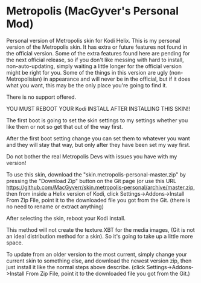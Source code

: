 Metropolis (MacGyver's Personal Mod)
==========

Personal version of Metropolis skin for Kodi Helix.
This is my personal version of the Metropolis skin.  It has extra or future features not found in the official version.  Some of the extra features found here are pending for the next official release, so if you don't like messing with hard to install, non-auto-updating, simply waiting a little longer for the official version might be right for you.
Some of the things in this version are ugly (non-Metropolisian) in appearance and will never be in the official, but if it does what you want, this may be the only place you're going to find it. 

There is no support offered.

YOU MUST REBOOT YOUR Kodi INSTALL AFTER INSTALLING THIS SKIN!!

The first boot is going to set the skin settings to my settings whether you like them or not so get that out of the way first.

After the first boot setting change you can set them to whatever you want and they will stay that way, 
but only after they have been set my way first.

Do not bother the real Metropolis Devs with issues you have with my version!

To use this skin, download the "skin.metropolis-personal-master.zip" by pressing the "Download Zip" button on the Git page (or use this URL https://github.com/MacGyverr/skin.metropolis-personal/archive/master.zip, then from inside a Helix version of Kodi, click Settings->Addons->Install From Zip File, point it to the downloaded file you got from the Git.  (there is no need to rename or extract anything)

After selecting the skin, reboot your Kodi install.

This method will not create the texture.XBT for the media images, (Git is not an ideal distribution method for a skin).  So it's going to take up a little more space.


To update from an older version to the most current, simply change your current skin to something else, and download the newest version zip, then just install it like the normal steps above describe.  (click Settings->Addons->Install From Zip File, point it to the downloaded file you got from the Git.)
